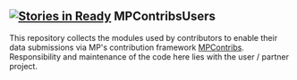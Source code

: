 [![Stories in Ready](https://badge.waffle.io/materialsproject/MPContribsUsers.png?label=ready&title=Ready)](https://waffle.io/materialsproject/MPContribsUsers)
MPContribsUsers
---------------

This repository collects the modules used by contributors to enable their data
submissions via MP's contribution framework
[MPContribs](https://github.com/materialsproject/MPContribs). Responsibility
and maintenance of the code here lies with the user / partner project.
